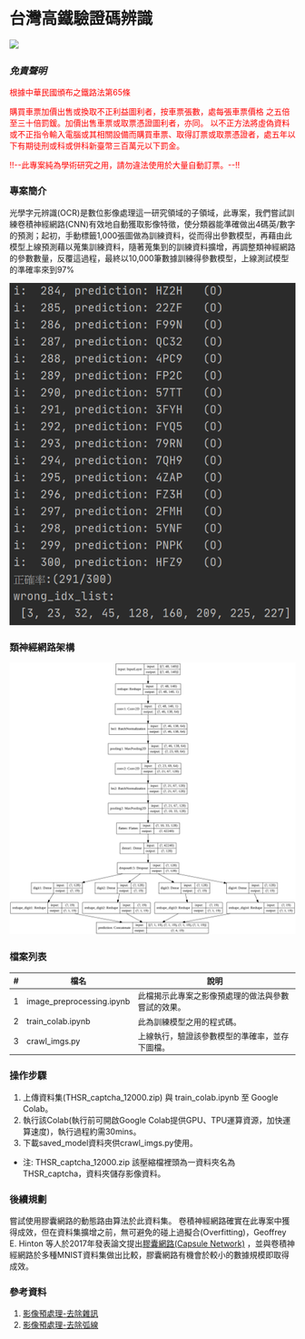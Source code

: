 # 台灣高鐵驗證碼辨識

![](https://img.shields.io/badge/lisence-MIT-blue)

### *免責聲明*
<font color=red>根據中華民國頒布之鐵路法第65條</font>

<font color=red>購買車票加價出售或換取不正利益圖利者，按車票張數，處每張車票價格
之五倍至三十倍罰鍰。加價出售車票或取票憑證圖利者，亦同。
以不正方法將虛偽資料或不正指令輸入電腦或其相關設備而購買車票、取得訂票或取票憑證者，處五年以下有期徒刑或科或併科新臺幣三百萬元以下罰金。</font>


<font color=red>!!--此專案純為學術研究之用，請勿違法使用於大量自動訂票。--!!</font>

### 專案簡介
光學字元辨識(OCR)是數位影像處理這一研究領域的子領域，此專案，我們嘗試訓練卷積神經網路(CNN)有效地自動獲取影像特徵，使分類器能準確做出4碼英/數字的預測；起初，手動標籤1,000張圖做為訓練資料，從而得出參數模型，再藉由此模型上線預測藉以蒐集訓練資料，隨著蒐集到的訓練資料擴增，再調整類神經網路的參數數量，反覆這過程，最終以10,000筆數據訓練得參數模型，上線測試模型的準確率來到97%

![](test_result.PNG)

### 類神經網路架構
![](network_architecture.png)

### 檔案列表
| # | 檔名 | 說明 |
|---|---|---|
| 1 | image_preprocessing.ipynb | 此檔揭示此專案之影像預處理的做法與參數嘗試的效果。 |
| 2 | train_colab.ipynb | 此為訓練模型之用的程式碼。 |
| 3 | crawl_imgs.py | 上線執行，驗證該參數模型的準確率，並存下圖檔。 |
### 操作步驟
1. 上傳資料集(THSR_captcha_12000.zip) 與 train_colab.ipynb 至 Google Colab。
1. 執行該Colab(執行前可開啟Google Colab提供GPU、TPU運算資源，加快運算速度)，執行過程約需30mins。
1. 下載saved_model資料夾供crawl_imgs.py使用。

* 注: THSR_captcha_12000.zip 該壓縮檔裡頭為一資料夾名為THSR_captcha，資料夾儲存影像資料。

### 後續規劃
嘗試使用膠囊網路的動態路由算法於此資料集。
卷積神經網路確實在此專案中獲得成效，但在資料集擴增之前，無可避免的碰上過擬合(Overfitting)，Geoffrey E. Hinton 等人於2017年發表論文提出[膠囊網路(Capsule Network)](https://arxiv.org/pdf/1710.09829.pdf) ，並與卷積神經網路於多種MNIST資料集做出比較，膠囊網路有機會於較小的數據規模即取得成效。

### 參考資料
1. [影像預處理-去除雜訊](https://youtu.be/6HGbKdB4kVY)
1. [影像預處理-去除弧線](https://youtu.be/4DHcOPSfC4c)